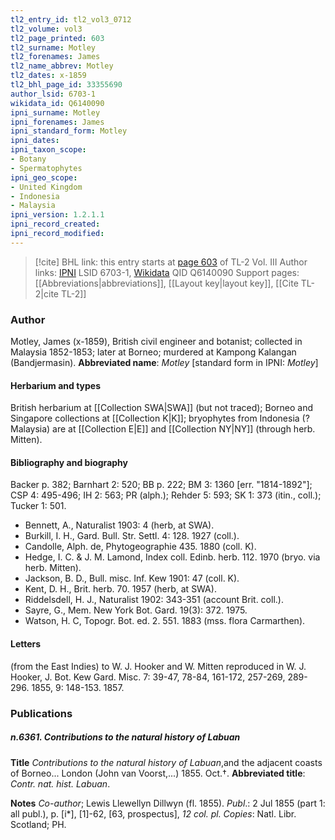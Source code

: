 ```yaml
---
tl2_entry_id: tl2_vol3_0712
tl2_volume: vol3
tl2_page_printed: 603
tl2_surname: Motley
tl2_forenames: James
tl2_name_abbrev: Motley
tl2_dates: x-1859
tl2_bhl_page_id: 33355690
author_lsid: 6703-1
wikidata_id: Q6140090
ipni_surname: Motley
ipni_forenames: James
ipni_standard_form: Motley
ipni_dates: 
ipni_taxon_scope: 
- Botany
- Spermatophytes
ipni_geo_scope: 
- United Kingdom
- Indonesia
- Malaysia
ipni_version: 1.2.1.1
ipni_record_created: 
ipni_record_modified:
---
```


> [!cite] BHL link: this entry starts at [page 603](https://www.biodiversitylibrary.org/page/33355690) of TL-2 Vol. III
> Author links: [IPNI](https://www.ipni.org/a/6703-1) LSID 6703-1, [Wikidata](https://www.wikidata.org/wiki/Q6140090) QID Q6140090
> Support pages: [[Abbreviations|abbreviations]], [[Layout key|layout key]], [[Cite TL-2|cite TL-2]]

### Author

Motley, James (x-1859), British civil engineer and botanist; collected in Malaysia 1852-1853; later at Borneo; murdered at Kampong Kalangan (Bandjermasin). 
**Abbreviated name**: *Motley* \[standard form in IPNI: *Motley*\]

#### Herbarium and types

British herbarium at [[Collection SWA|SWA]] (but not traced); Borneo and Singapore collections at [[Collection K|K]]; bryophytes from Indonesia (? Malaysia) are at [[Collection E|E]] and [[Collection NY|NY]] (through herb. Mitten).

#### Bibliography and biography

Backer p. 382; Barnhart 2: 520; BB p. 222; BM 3: 1360 \[err. "1814-1892"\]; CSP 4: 495-496; IH 2: 563; PR (alph.); Rehder 5: 593; SK 1: 373 (itin., coll.); Tucker 1: 501.
- Bennett, A., Naturalist 1903: 4 (herb, at SWA).
- Burkill, I. H., Gard. Bull. Str. Settl. 4: 128. 1927 (coll.).
- Candolle, Alph. de, Phytogeographie 435. 1880 (coll. K).
- Hedge, I. C. & J. M. Lamond, Index coll. Edinb. herb. 112. 1970 (bryo. via herb. Mitten).
- Jackson, B. D., Bull. misc. Inf. Kew 1901: 47 (coll. K).
- Kent, D. H., Brit. herb. 70. 1957 (herb, at SWA).
- Riddelsdell, H. J., Naturalist 1902: 343-351 (account Brit. coll.).
- Sayre, G., Mem. New York Bot. Gard. 19(3): 372. 1975.
- Watson, H. C, Topogr. Bot. ed. 2. 551. 1883 (mss. flora Carmarthen).

#### Letters

(from the East Indies) to W. J. Hooker and W. Mitten reproduced in W. J. Hooker, J. Bot. Kew Gard. Misc. 7: 39-47, 78-84, 161-172, 257-269, 289-296. 1855, 9: 148-153. 1857.

### Publications

##### n.6361. Contributions to the natural history of Labuan

**Title**
*Contributions to the natural history of Labuan*,and the adjacent coasts of Borneo... London (John van Voorst,...) 1855. Oct.†.
**Abbreviated title**: *Contr. nat. hist. Labuan*.

**Notes**
*Co-author*; Lewis Llewellyn Dillwyn (fl. 1855).
*Publ*.: 2 Jul 1855 (part 1: all publ.), p. \[i\*\], \[1\]-62, \[63, prospectus\], *12 col. pl. Copies*: Natl. Libr. Scotland; PH.

